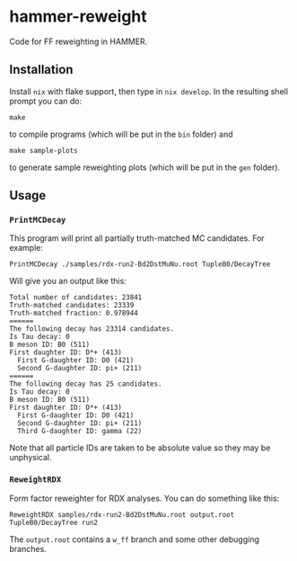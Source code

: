 # hammer-reweight
Code for FF reweighting in HAMMER.


## Installation

Install `nix` with flake support, then type in `nix develop`. In the resulting
shell prompt you can do:

```
make
```

to compile programs (which will be put in the `bin` folder) and

```
make sample-plots
```

to generate sample reweighting plots (which will be put in the `gen` folder).


## Usage

### `PrintMCDecay`

This program will print all partially truth-matched MC candidates. For example:
```
PrintMCDecay ./samples/rdx-run2-Bd2DstMuNu.root TupleB0/DecayTree
```

Will give you an output like this:
```
Total number of candidates: 23841
Truth-matched candidates: 23339
Truth-matched fraction: 0.978944
======
The following decay has 23314 candidates.
Is Tau decay: 0
B meson ID: B0 (511)
First daughter ID: D*+ (413)
  First G-daughter ID: D0 (421)
  Second G-daughter ID: pi+ (211)
======
The following decay has 25 candidates.
Is Tau decay: 0
B meson ID: B0 (511)
First daughter ID: D*+ (413)
  First G-daughter ID: D0 (421)
  Second G-daughter ID: pi+ (211)
  Third G-daughter ID: gamma (22)
```

Note that all particle IDs are taken to be absolute value so they may be unphysical.

### `ReweightRDX`

Form factor reweighter for RDX analyses. You can do something like this:
```
ReweightRDX samples/rdx-run2-Bd2DstMuNu.root output.root TupleB0/DecayTree run2
```

The `output.root` contains a `w_ff` branch and some other debugging branches.
